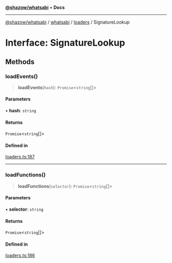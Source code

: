[**@shazow/whatsabi**](../../../../../README.md) • **Docs**

***

[@shazow/whatsabi](../../../../../globals.md) / [whatsabi](../../../README.md) / [loaders](../README.md) / SignatureLookup

# Interface: SignatureLookup

## Methods

### loadEvents()

> **loadEvents**(`hash`): `Promise`\<`string`[]\>

#### Parameters

• **hash**: `string`

#### Returns

`Promise`\<`string`[]\>

#### Defined in

[loaders.ts:187](https://github.com/shazow/whatsabi/blob/main/src/loaders.ts#L187)

***

### loadFunctions()

> **loadFunctions**(`selector`): `Promise`\<`string`[]\>

#### Parameters

• **selector**: `string`

#### Returns

`Promise`\<`string`[]\>

#### Defined in

[loaders.ts:186](https://github.com/shazow/whatsabi/blob/main/src/loaders.ts#L186)
